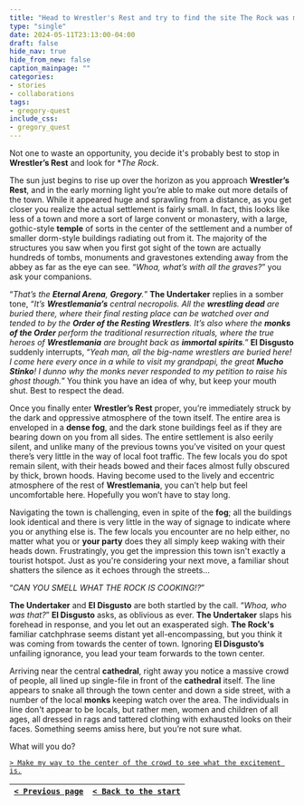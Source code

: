 ```yaml
---
title: "Head to Wrestler's Rest and try to find the site The Rock was meditating in."
type: "single"
date: 2024-05-11T23:13:00-04:00
draft: false
hide_nav: true
hide_from_new: false
caption_mainpage: ""
categories:
- stories
- collaborations
tags:
- gregory-quest
include_css:
- gregory_quest
---
```


Not one to waste an opportunity, you decide it's probably best to stop in **Wrestler’s Rest** and look for **The Rock*. 

The sun just begins to rise up over the horizon as you approach **Wrestler’s Rest**, and in the early morning light you’re able to make out more details of the town. While it appeared huge and sprawling from a distance, as you get closer you realize the actual settlement is fairly small. In fact, this looks like less of a town and more a sort of large convent or monastery, with a large, gothic-style **temple** of sorts in the center of the settlement and a number of smaller dorm-style buildings radiating out from it. The majority of the structures you saw when you first got sight of the town are actually hundreds of tombs, monuments and gravestones extending away from the abbey as far as the eye can see. “*Whoa, what’s with all the graves?*” you ask your companions.

“*That’s the **Eternal Arena**, **Gregory**.*” **The Undertaker** replies in a somber tone, “*It’s **Wrestlemania’s** central necropolis. All the **wrestling dead** are buried there, where their final resting place can be watched over and tended to by the **Order of the Resting Wrestlers**. It’s also where the **monks of the Order** perform the traditional resurrection rituals, where the true heroes of **Wrestlemania** are brought back as **immortal spirits**.*” **El Disgusto** suddenly interrupts, “*Yeah man, all the big-name wrestlers are buried here! I come here every once in a while to visit my grandpapi, the great **Mucho Stinko**! I dunno why the monks never responded to my petition to raise his ghost though.*” You think you have an idea of why, but keep your mouth shut. Best to respect the dead.

Once you finally enter **Wrestler’s Rest** proper, you’re immediately struck by the dark and oppressive atmosphere of the town itself. The entire area is enveloped in a **dense fog**, and the dark stone buildings feel as if they are bearing down on you from all sides. The entire settlement is also eerily silent, and unlike many of the previous towns you’ve visited on your quest there’s very little in the way of local foot traffic. The few locals you do spot remain silent, with their heads bowed and their faces almost fully obscured by thick, brown hoods. Having become used to the lively and eccentric atmosphere of the rest of **Wrestlemania**, you can’t help but feel uncomfortable here. Hopefully you won’t have to stay long.

Navigating the town is challenging, even in spite of the **fog**; all the buildings look identical and there is very little in the way of signage to indicate where you or anything else is. The few locals you encounter are no help either, no matter what you or **your party** does they all simply keep waking with their heads down. Frustratingly, you get the impression this town isn't exactly a tourist hotspot. Just as you're considering your next move, a familiar shout shatters the silence as it echoes through the streets…

“*CAN YOU SMELL WHAT THE ROCK IS COOKING!?*”

**The Undertaker** and **El Disgusto** are both startled by the call. “*Whoa, who was that?*” **El Disgusto** asks, as oblivious as ever. **The Undertaker** slaps his forehead in response, and you let out an exasperated sigh. **The Rock's** familiar catchphrase seems distant yet all-encompassing, but you think it was coming from towards the center of town. Ignoring **El Disgusto’s** unfailing ignorance, you lead your team forwards to the town center. 

Arriving near the central **cathedral**, right away you notice a massive crowd of people, all lined up single-file in front of the **cathedral** itself. The line appears to snake all through the town center and down a side street, with a number of the local **monks** keeping watch over the area. The individuals in line don't appear to be locals, but rather men, women and children of all ages, all dressed in rags and tattered clothing with exhausted looks on their faces. Something seems amiss here, but you’re not sure what.

What will you do? 

[``> Make my way to the center of the crowd to see what the excitement is.``](../108)

|[``< Previous page``](../106)|[``< Back to the start``](../)|
|---|---|